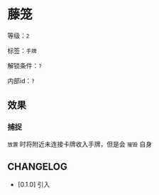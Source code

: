 # 藤笼

等级：`2`

标签：`手牌`

解锁条件：`?`

内部id：`?`

## 效果

### 捕捉

`放置` 时将附近未连接卡牌收入手牌，但是会 `摧毁` 自身

## CHANGELOG

- [0.1.0] 引入
